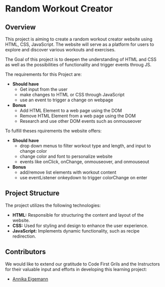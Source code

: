 # Random Workout Creator

## Overview

This project is aiming to create a random workout creator website using HTML, CSS, JavaScript. The website will serve as a platform for users to explore and discover various workouts and exercises.

The Goal of this project is to deepen the understanding of HTML and CSS as well as the possibilities of functionality and trigger events throug JS.

The requirements for this Project are:
- **Should have**
    - Get input from the user
    - make changes to HTML or CSS through JavaScript
    - use an event to trigger a change on webpage
- **Bonus**
    - Add HTML Element to a web page using the DOM
    - Remove HTML Element from a web page using the DOM
    - Research and use other DOM events such as onmouseover

To fulfill theses rquirements the website offers: 
- **Should have**
    - drop down menus to filter workout type and length, and input to change color
    - change color and font to personalize website
    - events like onClick, onChange, onmouseover, and onmouseout
- **Bonus**
    - add/remove list elements with workout content
    - use eventListener onkeydown to trigger colorChange on enter

## Project Structure

The project utilizes the following technologies:

- **HTML:** Responsible for structuring the content and layout of the website.
- **CSS:** Used for styling and design to enhance the user experience.
- **JavaScript:** Implements dynamic functionality, such as recipe redirection.

## Contributors

We would like to extend our gratitude to Code First Grils and the Instructors for their valuable input and efforts in developing this learning project:

- [Annika Eigemann](https://github.com/aeigemann)